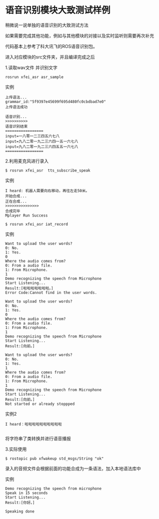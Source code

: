 # 语音识别模块大致测试样例

稍微说一说单独的语音识别的大致测试方法

如果需要完成其他功能，例如与其他模块的对接以及实时监听则需要再次补充



代码基本上参考了科大讯飞的ROS语音识别包。

进入对应模块的src文件夹，并且编译完成之后

1.读取wav文件 并识别文字

```
rosrun xfei_asr asr_sample
```

实例

```
上传语法...
grammar_id:"5f9397e45699f695d480fc0cbdbad7e0"
上传语法成功

语音识别...
>>>>>>>>>>
语音识别结束
=================
input=一八零一二三四五六七八
input=九八二零一九二三六四一五一六七八
input=九八二零一九二三六四五五一六七八
=================
```

2.利用麦克风进行录入

```
$ rosrun xfei_asr  tts_subscribe_speak
```

实例

```
I heard: 机器人需要向右移动，再往左走50米。
开始合成...
正在合成...
>>>>>>>>>>>>>>>
合成完毕
Mplayer Run Success 
```
```
$ rosrun xfei_asr iat_record
```

实例

```
Want to upload the user words?
0: No.
1: Yes.
0
Where the audio comes from?
0: From a audio file.
1: From Microphone.
1
Demo recognizing the speech from Microphone
Start Listening...
Result:[啦啦啦啦啦啦啦。]
Error Code:Cannot find in the user words.
```
```
Want to upload the user words?
0: No.
1: Yes.
0
Where the audio comes from?
0: From a audio file.
1: From Microphone.
1
Demo recognizing the speech from Microphone
Start Listening...
Result:[向前。]

```
```
Want to upload the user words?
0: No.
1: Yes.
1
Where the audio comes from?
0: From a audio file.
1: From Microphone.
1
Demo recognizing the speech from Microphone
Start Listening...
Result:[向前。]
Not started or already stoppped
```


实例2

```
I heard：啦啦啦啦啦啦啦啦啦啦


```


将字符串了类转换并进行语音播报

3.实际使用

```
$ rostopic pub xfwakeup std_msgs/String "ok"
```

录入的音频文件会根据前面的功能合成为一条语法，加入本地语法库中

实例

```
Demo recognizing the speech from microphone
Speak in 15 seconds
Start Listening...
Result:[你好。]

Speaking done
```



